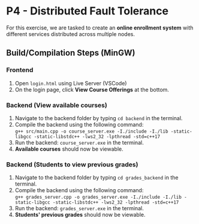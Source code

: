 # P4 - Distributed Fault Tolerance

For this exercise, we are tasked to create an **online enrollment system** with different services distributed across multiple nodes.

## Build/Compilation Steps (MinGW)
### Frontend 
1. Open `login.html` using Live Server (VSCode)
2. On the login page, click **View Course Offerings** at the bottom.

### Backend (View available courses)
1. Navigate to the backend folder by typing `cd backend` in the terminal.
2. Compile the backend using the following command:\
`g++ src/main.cpp -o course_server.exe -I./include -I./lib -static-libgcc -static-libstdc++ -lws2_32 -lpthread -std=c++17`
3. Run the backend: `course_server.exe` in the terminal.
4. **Available courses** should now be viewable.

### Backend (Students to view previous grades)
1. Navigate to the backend folder by typing `cd grades_backend` in the terminal.
2. Compile the backend using the following command:\
`g++ grades_server.cpp -o grades_server.exe -I./include -I./lib -static-libgcc -static-libstdc++ -lws2_32 -lpthread -std=c++17`
3. Run the backend: `grades_server.exe` in the terminal.
4. **Students' previous grades** should now be viewable.
